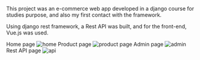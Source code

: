 This project was an e-commerce web app developed in a django course for studies purpose, and also my first contact with the framework.

Using django rest framework, a Rest API was built, and for the front-end, Vue.js was used.

Home page
![home](https://user-images.githubusercontent.com/98843691/219846172-728744a5-0719-4c7f-bf8a-c1792be87f2b.jpg)
Product page 
![product page](https://user-images.githubusercontent.com/98843691/219846175-80a18ffa-d84e-4e17-b450-306a3c3420e8.jpg)
Admin page
![admin](https://user-images.githubusercontent.com/98843691/219846177-6562124d-754d-4979-92a7-bf0e7b37fdb0.jpg)
Rest API page
![api](https://user-images.githubusercontent.com/98843691/219846179-5ba0baf0-8ea2-4bb9-bc90-7bc93680e6f0.jpg)
